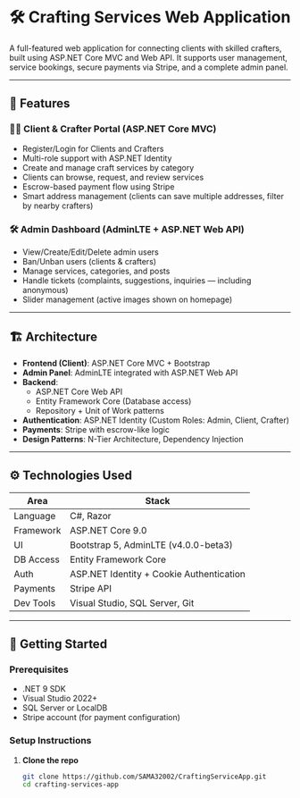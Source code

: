 # 🛠️ Crafting Services Web Application

A full-featured web application for connecting clients with skilled crafters, built using ASP.NET Core MVC and Web API. It supports user management, service bookings, secure payments via Stripe, and a complete admin panel.

---

## 📌 Features

### 🧑‍🔧 Client & Crafter Portal (ASP.NET Core MVC)
- Register/Login for Clients and Crafters
- Multi-role support with ASP.NET Identity
- Create and manage craft services by category
- Clients can browse, request, and review services
- Escrow-based payment flow using Stripe
- Smart address management (clients can save multiple addresses, filter by nearby crafters)

### 🛠️ Admin Dashboard (AdminLTE + ASP.NET Web API)
- View/Create/Edit/Delete admin users
- Ban/Unban users (clients & crafters)
- Manage services, categories, and posts
- Handle tickets (complaints, suggestions, inquiries — including anonymous)
- Slider management (active images shown on homepage)

---

## 🏗️ Architecture

- **Frontend (Client)**: ASP.NET Core MVC + Bootstrap
- **Admin Panel**: AdminLTE integrated with ASP.NET Web API
- **Backend**:
  - ASP.NET Core Web API
  - Entity Framework Core (Database access)
  - Repository + Unit of Work patterns
- **Authentication**: ASP.NET Identity (Custom Roles: Admin, Client, Crafter)
- **Payments**: Stripe with escrow-like logic
- **Design Patterns**: N-Tier Architecture, Dependency Injection

---

## ⚙️ Technologies Used

| Area        | Stack                                      |
|-------------|--------------------------------------------|
| Language    | C#, Razor                                  |
| Framework   | ASP.NET Core 9.0                           |
| UI          | Bootstrap 5, AdminLTE (v4.0.0-beta3)       |
| DB Access   | Entity Framework Core                      |
| Auth        | ASP.NET Identity + Cookie Authentication   |
| Payments    | Stripe API                                 |
| Dev Tools   | Visual Studio, SQL Server, Git             |

---

## 🚀 Getting Started

### Prerequisites
- .NET 9 SDK
- Visual Studio 2022+
- SQL Server or LocalDB
- Stripe account (for payment configuration)

### Setup Instructions

1. **Clone the repo**  
   ```bash
   git clone https://github.com/SAMA32002/CraftingServiceApp.git
   cd crafting-services-app
